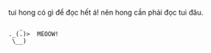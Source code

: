 tui hong có gì để đọc hết á!
nên hong cần phải đọc tui đâu.

       _
    ._(.)>  MEOOW!
     \__)
~~~~~~~~~~~~~~~~~~~~~~